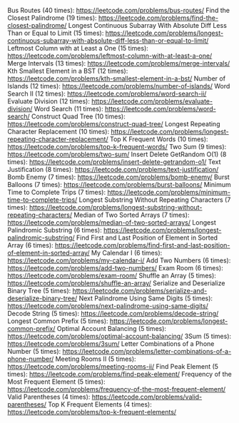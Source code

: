 Bus Routes (40 times): https://leetcode.com/problems/bus-routes/
Find the Closest Palindrome (19 times): https://leetcode.com/problems/find-the-closest-palindrome/
Longest Continuous Subarray With Absolute Diff Less Than or Equal to Limit (15 times): https://leetcode.com/problems/longest-continuous-subarray-with-absolute-diff-less-than-or-equal-to-limit/
Leftmost Column with at Least a One (15 times): https://leetcode.com/problems/leftmost-column-with-at-least-a-one/
Merge Intervals (13 times): https://leetcode.com/problems/merge-intervals/
Kth Smallest Element in a BST (12 times): https://leetcode.com/problems/kth-smallest-element-in-a-bst/
Number of Islands (12 times): https://leetcode.com/problems/number-of-islands/
Word Search II (12 times): https://leetcode.com/problems/word-search-ii/
Evaluate Division (12 times): https://leetcode.com/problems/evaluate-division/
Word Search (11 times): https://leetcode.com/problems/word-search/
Construct Quad Tree (10 times): https://leetcode.com/problems/construct-quad-tree/
Longest Repeating Character Replacement (10 times): https://leetcode.com/problems/longest-repeating-character-replacement/
Top K Frequent Words (10 times): https://leetcode.com/problems/top-k-frequent-words/
Two Sum (9 times): https://leetcode.com/problems/two-sum/
Insert Delete GetRandom O(1) (8 times): https://leetcode.com/problems/insert-delete-getrandom-o1/
Text Justification (8 times): https://leetcode.com/problems/text-justification/
Bomb Enemy (7 times): https://leetcode.com/problems/bomb-enemy/
Burst Balloons (7 times): https://leetcode.com/problems/burst-balloons/
Minimum Time to Complete Trips (7 times): https://leetcode.com/problems/minimum-time-to-complete-trips/
Longest Substring Without Repeating Characters (7 times): https://leetcode.com/problems/longest-substring-without-repeating-characters/
Median of Two Sorted Arrays (7 times): https://leetcode.com/problems/median-of-two-sorted-arrays/
Longest Palindromic Substring (6 times): https://leetcode.com/problems/longest-palindromic-substring/
Find First and Last Position of Element in Sorted Array (6 times): https://leetcode.com/problems/find-first-and-last-position-of-element-in-sorted-array/
My Calendar I (6 times): https://leetcode.com/problems/my-calendar-i/
Add Two Numbers (6 times): https://leetcode.com/problems/add-two-numbers/
Exam Room (6 times): https://leetcode.com/problems/exam-room/
Shuffle an Array (5 times): https://leetcode.com/problems/shuffle-an-array/
Serialize and Deserialize Binary Tree (5 times): https://leetcode.com/problems/serialize-and-deserialize-binary-tree/
Next Palindrome Using Same Digits (5 times): https://leetcode.com/problems/next-palindrome-using-same-digits/
Decode String (5 times): https://leetcode.com/problems/decode-string/
Longest Common Prefix (5 times): https://leetcode.com/problems/longest-common-prefix/
Optimal Account Balancing (5 times): https://leetcode.com/problems/optimal-account-balancing/
3Sum (5 times): https://leetcode.com/problems/3sum/
Letter Combinations of a Phone Number (5 times): https://leetcode.com/problems/letter-combinations-of-a-phone-number/
Meeting Rooms II (5 times): https://leetcode.com/problems/meeting-rooms-ii/
Find Peak Element (5 times): https://leetcode.com/problems/find-peak-element/
Frequency of the Most Frequent Element (5 times): https://leetcode.com/problems/frequency-of-the-most-frequent-element/
Valid Parentheses (4 times): https://leetcode.com/problems/valid-parentheses/
Top K Frequent Elements (4 times): https://leetcode.com/problems/top-k-frequent-elements/
